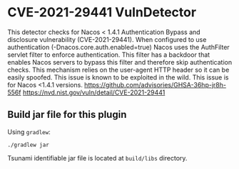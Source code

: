 # CVE-2021-29441 VulnDetector

This detector checks for Nacos < 1.4.1 Authentication Bypass and disclosure vulnerability (CVE-2021-29441).
When configured to use authentication (-Dnacos.core.auth.enabled=true) Nacos uses the AuthFilter servlet filter to enforce authentication. This filter has a backdoor that enables Nacos servers to bypass this filter and therefore skip authentication checks. This mechanism relies on the user-agent HTTP header so it can be easily spoofed.
This issue is known to be exploited in the wild.
This issue is for Nacos <1.4.1 versions.
https://github.com/advisories/GHSA-36hp-jr8h-556f
https://nvd.nist.gov/vuln/detail/CVE-2021-29441


## Build jar file for this plugin

Using `gradlew`:

```shell
./gradlew jar
```

Tsunami identifiable jar file is located at `build/libs` directory.